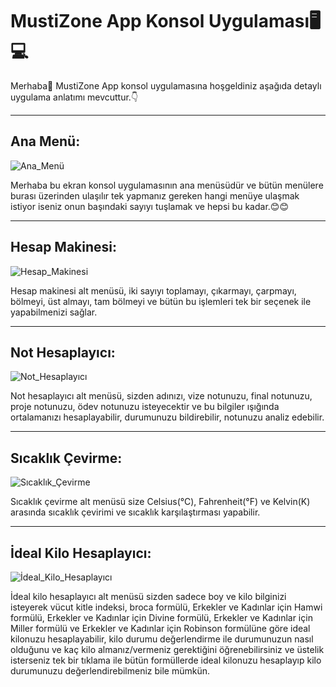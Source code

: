 # MustiZone App Konsol Uygulaması🖥️💻

<p>Merhaba👋 MustiZone App konsol uygulamasına hoşgeldiniz aşağıda detaylı uygulama anlatımı mevcuttur.👇</p>

<hr>

<h2>Ana Menü:</h2>

![Ana_Menü](https://github.com/ozmenmustafa06/Vektorel_Bilisim_Projeler/blob/main/Resimler/Ekran%20Al%C4%B1nt%C4%B1s%C4%B16.PNG)

<p>Merhaba bu ekran konsol uygulamasının ana menüsüdür ve bütün menülere burası üzerinden ulaşılır tek yapmanız gereken hangi menüye ulaşmak istiyor iseniz onun başındaki sayıyı tuşlamak ve hepsi bu kadar.😊😊</p>

<hr>

<h2>Hesap Makinesi:</h2>

![Hesap_Makinesi](https://github.com/ozmenmustafa06/Vektorel_Bilisim_Projeler/blob/main/Resimler/Ekran%20Al%C4%B1nt%C4%B1s%C4%B12.PNG?raw=true)

<p>Hesap makinesi alt menüsü, iki sayıyı toplamayı, çıkarmayı, çarpmayı, bölmeyi, üst almayı, tam bölmeyi ve bütün bu işlemleri tek bir seçenek ile yapabilmenizi sağlar.</p>

<hr>

<h2>Not Hesaplayıcı:</h2>

![Not_Hesaplayıcı](https://github.com/ozmenmustafa06/Vektorel_Bilisim_Projeler/blob/main/Resimler/Ekran%20Al%C4%B1nt%C4%B1s%C4%B13.PNG?raw=true)

<p> Not hesaplayıcı alt menüsü, sizden adınızı, vize notunuzu, final notunuzu, proje notunuzu, ödev notunuzu isteyecektir ve bu bilgiler ışığında ortalamanızı hesaplayabilir, durumunuzu bildirebilir, notunuzu analiz edebilir.</p>

<hr>

<h2>Sıcaklık Çevirme:</h2>

![Sıcaklık_Çevirme](https://github.com/ozmenmustafa06/Vektorel_Bilisim_Projeler/blob/main/Resimler/Ekran%20Al%C4%B1nt%C4%B1s%C4%B14.PNG?raw=true)

<p>Sıcaklık çevirme alt menüsü size Celsius(°C), Fahrenheit(°F) ve Kelvin(K) arasında sıcaklık çevirimi ve sıcaklık karşılaştırması yapabilir.</p>

<hr>

<h2>İdeal Kilo Hesaplayıcı:</h2>

![İdeal_Kilo_Hesaplayıcı](https://github.com/ozmenmustafa06/Vektorel_Bilisim_Projeler/blob/main/Resimler/Ekran%20Al%C4%B1nt%C4%B1s%C4%B15.PNG?raw=true)

<p>İdeal kilo hesaplayıcı alt menüsü sizden sadece boy ve kilo bilginizi isteyerek vücut kitle indeksi, broca formülü, Erkekler ve Kadınlar için Hamwi formülü, Erkekler ve Kadınlar için Divine formülü, Erkekler ve Kadınlar için Miller formülü ve Erkekler ve Kadınlar için Robinson formülüne göre ideal kilonuzu hesaplayabilir, kilo durumu değerlendirme ile durumunuzun nasıl olduğunu ve kaç kilo almanız/vermeniz gerektiğini öğrenebilirsiniz ve üstelik isterseniz tek bir tıklama ile bütün formüllerde ideal kilonuzu hesaplayıp kilo durumunuzu değerlendirebilmeniz bile mümkün.</p>
